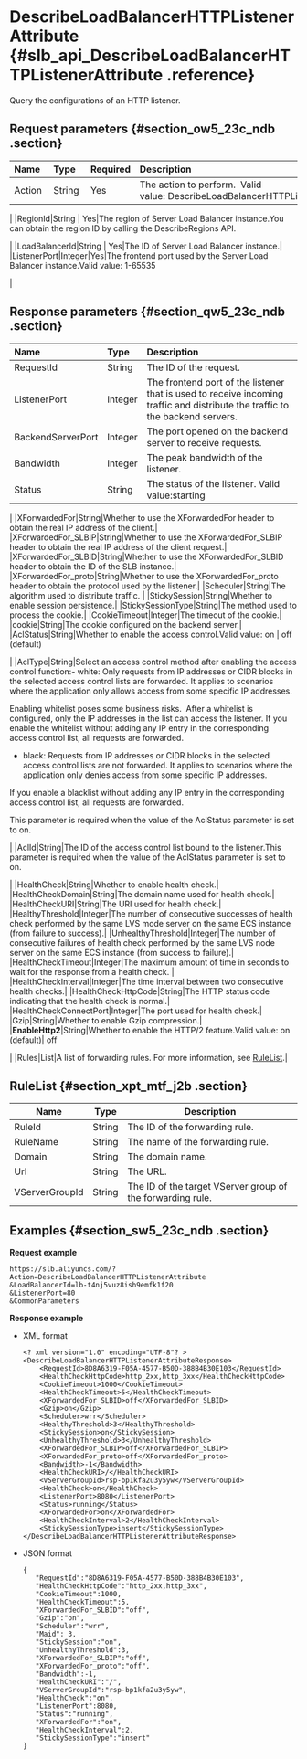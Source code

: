 # DescribeLoadBalancerHTTPListenerAttribute {#slb_api_DescribeLoadBalancerHTTPListenerAttribute .reference}

Query the configurations of an HTTP listener.

## Request parameters {#section_ow5_23c_ndb .section}

|Name|Type|Required|Description|
|:---|:---|:-------|:----------|
|Action |String |Yes|The action to perform.  Valid value: DescribeLoadBalancerHTTPListenerAttribute

|
|RegionId|String | Yes|The region of Server Load Balancer instance.You can obtain the region ID by calling the DescribeRegions API.

|
|LoadBalancerId|String | Yes|The ID of Server Load Balancer instance.|
|ListenerPort|Integer|Yes|The frontend port used by the Server Load Balancer instance.Valid value: 1-65535

|

## Response parameters {#section_qw5_23c_ndb .section}

|Name |Type|Description|
|:----|:---|:----------|
|RequestId|String|The ID of the request.|
|ListenerPort|Integer|The frontend port of the listener that is used to receive incoming traffic and distribute the traffic to the backend servers.|
|BackendServerPort|Integer|The port opened on the backend server to receive requests.|
|Bandwidth|Integer|The peak bandwidth of the listener.|
|Status|String|The status of the listener. Valid value:starting | running | configuring | stopping |

|
|XForwardedFor|String|Whether to use the XForwardedFor header to obtain the real IP address of the client.|
|XForwardedFor\_SLBIP|String|Whether to use the XForwardedFor\_SLBIP header to obtain the real IP address of the client request.|
|XForwardedFor\_SLBID|String|Whether to use the XForwardedFor\_SLBID header to obtain the ID of the SLB instance.|
|XForwardedFor\_proto|String|Whether to use the XForwardedFor\_proto header to obtain the protocol used by the listener.|
|Scheduler|String|The algorithm used to distribute traffic. |
|StickySession|String|Whether to enable session persistence.|
|StickySessionType|String|The method used to process the cookie.|
|CookieTimeout|Integer|The timeout of the cookie.|
|cookie|String|The cookie configured on the backend server.|
|AclStatus|String|Whether to enable the access control.Valid value: on | off \(default\)

|
|AclType|String|Select an access control method after enabling the access control function:-   white: Only requests from IP addresses or CIDR blocks in the selected access control lists are forwarded. It applies to scenarios where the application only allows access from some specific IP addresses.

Enabling whitelist poses some business risks.  After a whitelist is configured, only the IP addresses in the list can access the listener. If you enable the whitelist without adding any IP entry in the corresponding access control list, all requests are forwarded.

-   black: Requests from IP addresses or CIDR blocks in the selected access control lists are not forwarded. It applies to scenarios where the application only denies access from some specific IP addresses.

If you enable a blacklist without adding any IP entry in the corresponding access control list, all requests are forwarded.


This parameter is required when the value of the AclStatus parameter is set to on.

|
|AclId|String|The ID of the access control list bound to the listener.This parameter is required when the value of the AclStatus parameter is set to on.

|
|HealthCheck|String|Whether to enable health check.|
|HealthCheckDomain|String|The domain name used for health check.|
|HealthCheckURI|String|The URI used for health check.|
|HealthyThreshold|Integer|The number of consecutive successes of health check performed by the same LVS mode server on the same ECS instance \(from failure to success\).|
|UnhealthyThreshold|Integer|The number of consecutive failures of health check performed by the same LVS node server on the same ECS instance \(from success to failure\).|
|HealthCheckTimeout|Integer|The maximum amount of time in seconds to wait for the response from a health check. |
|HealthCheckInterval|Integer|The time interval between two consecutive health checks.|
|HealthCheckHttpCode|String|The HTTP status code indicating that the health check is normal.|
|HealthCheckConnectPort|Integer|The port used for health check.|
|Gzip|String|Whether to enable Gzip compression.|
|**EnableHttp2**|String|Whether to enable the HTTP/2 feature.Valid value: on \(default\)| off

|
|Rules|List|A list of forwarding rules. For more information, see [RuleList](#section_xpt_mtf_j2b).|

## RuleList {#section_xpt_mtf_j2b .section}

|Name|Type|Description|
|----|----|-----------|
|RuleId|String|The ID of the forwarding rule.|
|RuleName|String|The name of the forwarding rule.|
|Domain|String|The domain name.|
|Url|String|The URL.|
|VServerGroupId|String|The ID of the target VServer group of the forwarding rule.|

## Examples {#section_sw5_23c_ndb .section}

**Request example**

``` {#public}
https://slb.aliyuncs.com/?Action=DescribeLoadBalancerHTTPListenerAttribute
&LoadBalancerId=lb-t4nj5vuz8ish9emfk1f20
&ListenerPort=80
&CommonParameters
```

**Response example**

-   XML format

    ```
    <? xml version="1.0" encoding="UTF-8"? >
    <DescribeLoadBalancerHTTPListenerAttributeResponse>  
        <RequestId>8D8A6319-F05A-4577-B50D-388B4B30E103</RequestId>
        <HealthCheckHttpCode>http_2xx,http_3xx</HealthCheckHttpCode>
        <CookieTimeout>1000</CookieTimeout>
        <HealthCheckTimeout>5</HealthCheckTimeout>
        <XForwardedFor_SLBID>off</XForwardedFor_SLBID>
        <Gzip>on</Gzip>
        <Scheduler>wrr</Scheduler>
        <HealthyThreshold>3</HealthyThreshold>
        <StickySession>on</StickySession>
        <UnhealthyThreshold>3</UnhealthyThreshold>
        <XForwardedFor_SLBIP>off</XForwardedFor_SLBIP>
        <XForwardedFor_proto>off</XForwardedFor_proto>
        <Bandwidth>-1</Bandwidth>
        <HealthCheckURI>/</HealthCheckURI>
        <VServerGroupId>rsp-bp1kfa2u3y5yw</VServerGroupId>
        <HealthCheck>on</HealthCheck>
        <ListenerPort>8080</ListenerPort>
        <Status>running</Status> 
        <XForwardedFor>on</XForwardedFor>
        <HealthCheckInterval>2</HealthCheckInterval>
        <StickySessionType>insert</StickySessionType>
    </DescribeLoadBalancerHTTPListenerAttributeResponse>
    ```

-   JSON format

    ```
    {
       "RequestId":"8D8A6319-F05A-4577-B50D-388B4B30E103",
       "HealthCheckHttpCode":"http_2xx,http_3xx",
       "CookieTimeout":1000,
       "HealthCheckTimeout":5,
       "XForwardedFor_SLBID":"off",
       "Gzip":"on",
       "Scheduler":"wrr",
       "Maid": 3,
       "StickySession":"on",
       "UnhealthyThreshold":3,
       "XForwardedFor_SLBIP":"off",
       "XForwardedFor_proto":"off",
       "Bandwidth":-1,
       "HealthCheckURI":"/",
       "VServerGroupId":"rsp-bp1kfa2u3y5yw",
       "HealthCheck":"on",
       "ListenerPort":8080,
       "Status":"running",
       "XForwardedFor":"on",
       "HealthCheckInterval":2,
       "StickySessionType":"insert"
    }
    ```


